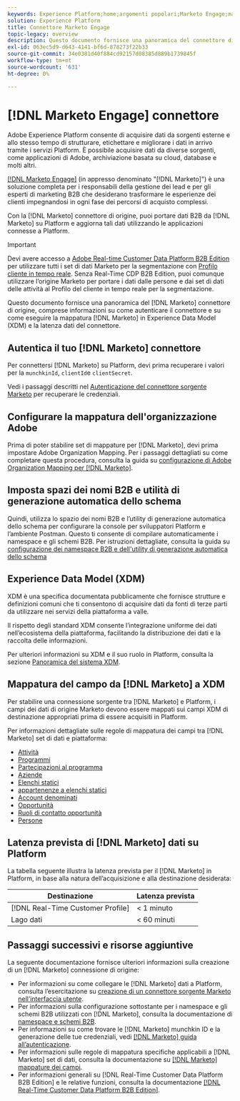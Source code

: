 ```yaml
---
keywords: Experience Platform;home;argomenti popolari;Marketo Engage;marketing da coinvolgere;marketo
solution: Experience Platform
title: Connettore Marketo Engage
topic-legacy: overview
description: Questo documento fornisce una panoramica del connettore di origine del Marketo Engage, con informazioni sull’autenticazione, la mappatura e la latenza dei dati.
exl-id: 063ec5d9-d643-4141-bf6d-878273f22b33
source-git-commit: 34e0381d40f884cd92157d08385d889b1739845f
workflow-type: tm+mt
source-wordcount: '631'
ht-degree: 0%

---
```


# [!DNL Marketo Engage] connettore

Adobe Experience Platform consente di acquisire dati da sorgenti esterne e allo stesso tempo di strutturare, etichettare e migliorare i dati in arrivo tramite i servizi Platform. È possibile acquisire dati da diverse sorgenti, come applicazioni di Adobe, archiviazione basata su cloud, database e molti altri.

[[!DNL Marketo Engage]](https://www.marketo.com/software/) (in appresso denominato &quot;[!DNL Marketo]&quot;) è una soluzione completa per i responsabili della gestione dei lead e per gli esperti di marketing B2B che desiderano trasformare le esperienze dei clienti impegnandosi in ogni fase dei percorsi di acquisto complessi.

Con la [!DNL Marketo] connettore di origine, puoi portare dati B2B da [!DNL Marketo] su Platform e aggiorna tali dati utilizzando le applicazioni connesse a Platform.

>[!IMPORTANT]
>
>Devi avere accesso a [Adobe Real-time Customer Data Platform B2B Edition](../../../../rtcdp/b2b-overview.md) per utilizzare tutti i set di dati Marketo per la segmentazione con [Profilo cliente in tempo reale](../../../../profile/home.md). Senza Real-Time CDP B2B Edition, puoi comunque utilizzare l’origine Marketo per portare i dati dalle persone e dai set di dati delle attività al Profilo del cliente in tempo reale per la segmentazione.

Questo documento fornisce una panoramica del [!DNL Marketo] connettore di origine, comprese informazioni su come autenticare il connettore e su come eseguire la mappatura [!DNL Marketo] in Experience Data Model (XDM) e la latenza dati del connettore.

## Autentica il tuo [!DNL Marketo] connettore

Per connettersi [!DNL Marketo] su Platform, devi prima recuperare i valori per la `munchkinId`, `clientId`e `clientSecret`.

Vedi i passaggi descritti nel [Autenticazione del connettore sorgente Marketo](./marketo-auth.md) per recuperare le credenziali.

## Configurare la mappatura dell&#39;organizzazione Adobe

Prima di poter stabilire set di mappature per [!DNL Marketo], devi prima impostare Adobe Organization Mapping. Per i passaggi dettagliati su come completare questa procedura, consulta la guida su [configurazione di Adobe Organization Mapping per [!DNL Marketo]](https://experienceleague.adobe.com/docs/marketo/using/product-docs/core-marketo-concepts/miscellaneous/set-up-adobe-organization-mapping.html).

## Imposta spazi dei nomi B2B e utilità di generazione automatica dello schema

Quindi, utilizza lo spazio dei nomi B2B e l’utility di generazione automatica dello schema per configurare la console per sviluppatori Platform e l’ambiente Postman. Questo ti consente di compilare automaticamente i namespace e gli schemi B2B. Per istruzioni dettagliate, consulta la guida su [configurazione dei namespace B2B e dell&#39;utility di generazione automatica dello schema](./marketo-namespaces.md)

## Experience Data Model (XDM)

XDM è una specifica documentata pubblicamente che fornisce strutture e definizioni comuni che ti consentono di acquisire dati da fonti di terze parti da utilizzare nei servizi della piattaforma a valle.

Il rispetto degli standard XDM consente l’integrazione uniforme dei dati nell’ecosistema della piattaforma, facilitando la distribuzione dei dati e la raccolta delle informazioni.

Per ulteriori informazioni su XDM e il suo ruolo in Platform, consulta la sezione [Panoramica del sistema XDM](../../../../xdm/home.md).

## Mappatura del campo da [!DNL Marketo] a XDM

Per stabilire una connessione sorgente tra [!DNL Marketo] e Platform, i campi dei dati di origine Marketo devono essere mappati sui campi XDM di destinazione appropriati prima di essere acquisiti in Platform.

Per informazioni dettagliate sulle regole di mappatura dei campi tra [!DNL Marketo] set di dati e piattaforma:

* [Attività](../mapping/marketo.md#activities)
* [Programmi](../mapping/marketo.md#programs)
* [Partecipazioni al programma](../mapping/marketo.md#program-memberships)
* [Aziende](../mapping/marketo.md#companies)
* [Elenchi statici](../mapping/marketo.md#static-lists)
* [appartenenze a elenchi statici](../mapping/marketo.md#static-list-memberships)
* [Account denominati](../mapping/marketo.md#named-accounts)
* [Opportunità](../mapping/marketo.md#opportunities)
* [Ruoli di contatto opportunità](../mapping/marketo.md#opportunity-contact-roles)
* [Persone](../mapping/marketo.md#persons)

## Latenza prevista di [!DNL Marketo] dati su Platform

La tabella seguente illustra la latenza prevista per il [!DNL Marketo] in Platform, in base alla natura dell’acquisizione e alla destinazione desiderata:

| Destinazione | Latenza prevista |
| ----------- | ---------------- |
| [!DNL Real-Time Customer Profile] | &lt; 1 minuto |
| Lago dati | &lt; 60 minuti |

## Passaggi successivi e risorse aggiuntive

La seguente documentazione fornisce ulteriori informazioni sulla creazione di un [!DNL Marketo] connessione di origine:

* Per informazioni su come collegare le [!DNL Marketo] dati a Platform, consulta l’esercitazione su [creazione di un connettore sorgente Marketo nell’interfaccia utente](../../../tutorials/ui/create/adobe-applications/marketo.md).
* Per informazioni sulla configurazione sottostante per i namespace e gli schemi B2B utilizzati con [!DNL Marketo], consulta la documentazione di [namespace e schemi B2B](./marketo-namespaces.md).
* Per informazioni su come trovare le [!DNL Marketo] munchkin ID e la generazione delle tue credenziali, vedi [[!DNL Marketo] guida all’autenticazione](./marketo-auth.md).
* Per informazioni sulle regole di mappatura specifiche applicabili a [!DNL Marketo] set di dati, consulta la documentazione su [[!DNL Marketo] mappature dei campi](../mapping/marketo.md).
* Per informazioni generali su [!DNL Real-Time Customer Data Platform B2B Edition] e le relative funzioni, consulta la documentazione [[!DNL Real-Time Customer Data Platform B2B Edition]](../../../../rtcdp/b2b-overview.md).
